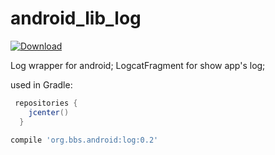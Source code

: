 # android_lib_log

[ ![Download](https://api.bintray.com/packages/luoqii/maven/android-log/images/download.svg) ](https://bintray.com/luoqii/maven/android-log/_latestVersion)

Log wrapper for android;
LogcatFragment for show app's log;

used in Gradle:
```groovy
 repositories {
    jcenter()
  }
    
compile 'org.bbs.android:log:0.2'
```
[99998]:htt://nonexist.com/ "sync lib version with build.gradle"
